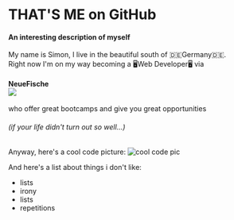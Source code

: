 # THAT'S ME on GitHub
#### An interesting description of myself

My name is Simon, I live in the beautiful south of 🇩🇪Germany🇩🇪.<br>
Right now I'm on my way becoming a 🖥Web Developer🖥 via <br>
<br>
**NeueFische** <br>
![](https://lh4.googleusercontent.com/-d9ZHn_yQhkk/AAAAAAAAAAI/AAAAAAAAAAA/rHKUrekBSrw/s88-p-k-no-ns-nd/photo.jpg)<br><br>
who offer great bootcamps and give you great opportunities
###### (if your life didn't turn out so well...)

Anyway, here's a cool code picture:
![cool code pic](https://pixabay.com/get/g1d38675a2a253a0b9fe832994c4f952d06b1e31e73f6fb6de6e3fb7ec0617f6f137cb52a221798c9112c09b9ca9c8aac5d60b9a878bb00d77b54074c67a564430a469026324435ba0e7c5eec4bb6a3cc_640.jpg)


And here's a list about things i don't like:
- lists
- irony
- lists
- repetitions
